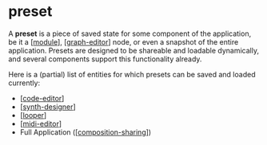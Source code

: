 # preset

A **preset** is a piece of saved state for some component of the application, be it a [[module]], [[graph-editor]] node, or even a snapshot of the entire application.  Presets are designed to be shareable and loadable dynamically, and several components support this functionality already.

Here is a (partial) list of entities for which presets can be saved and loaded currently:
 * [[code-editor]]
 * [[synth-designer]]
 * [[looper]]
 * [[midi-editor]]
 * Full Application ([[composition-sharing]])

[//begin]: # "Autogenerated link references for markdown compatibility"
[module]: module "web synth modules"
[graph-editor]: graph-editor "graph editor"
[code-editor]: code-editor "code-editor"
[synth-designer]: synth-designer "synth designer"
[looper]: looper "looper"
[midi-editor]: midi-editor "midi-editor"
[composition-sharing]: composition-sharing "composition-sharing"
[//end]: # "Autogenerated link references"
